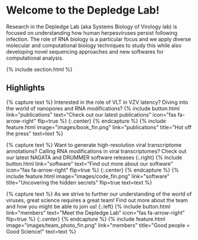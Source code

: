 ---
---

# Welcome to the Depledge Lab!

Research in the Depledge Lab (aka Systems Biology of Virology lab) is focused on understanding how human herpesviruses persist following infection. The role of RNA biology is a particular focus and we apply diverse molecular and computational biology techniques to study this while also developing novel sequencing approaches and new softwares for computational analysis.

{% include section.html %}

## Highlights

{% capture text %}
Interested in the role of VLT in VZV latency? Diving into the world of nanopores and RNA modifications? 
{%
  include button.html
  link="publications"
  text="Check out our latest publications"
  icon="fas fa-arrow-right"
  flip=true
%}
{:.center}
{% endcapture %}
{%
  include feature.html
  image="images/book_fin.png"
  link="publications"
  title="Hot off the press"
  text=text
%}


{% capture text %}
Want to generate high-resolution viral transcriptome annotations? Calling RNA modifications in viral transcriptomes? Check out our latest NAGATA and DRUMMER software releases 
{:.right}
{%
  include button.html
  link="software"
  text="Find out more about our software"
  icon="fas fa-arrow-right"
  flip=true
%}
{:.center}
{% endcapture %}
{%
  include feature.html
  image="images/code_fin.png"
  link="software"
  title="Uncovering the hidden secrets"
  flip=true
  text=text
%}



{% capture text %}
As we strive to further our understanding of the world of viruses, great science requires a great team! Find out more about the team and how you might be able to join us!
{:.left}
{%
  include button.html
  link="members"
  text="Meet the Depledge Lab"
  icon="fas fa-arrow-right"
  flip=true
%}
{:.center}
{% endcapture %}
{%
  include feature.html
  image="images/team_photo_fin.png"
  link="members"
  title="Good people = Good Science!"
  text=text
%}
